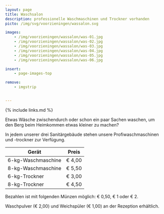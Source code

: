 ```yaml
---
layout: page
title: Waschsalon
description: professionelle Waschmaschinen und Trockner vorhanden
picto: /img/svg/voorzieningen/wassalon.svg

images:
    - /img/voorzieningen/wassalon/was-01.jpg
    - /img/voorzieningen/wassalon/was-02.jpg
    - /img/voorzieningen/wassalon/was-03.jpg
    - /img/voorzieningen/wassalon/was-04.jpg
    - /img/voorzieningen/wassalon/was-05.jpg
    - /img/voorzieningen/wassalon/was-06.jpg

insert:
    - page-images-top

remove:
    - imgstrip
    

---
```

{% include links.md %}

Etwas Wäsche zwischendurch oder schon ein paar Sachen waschen, um den Berg beim Heimkommen etwas kleiner zu machen?

In jedem unserer drei Sanitärgebäude stehen unsere Profiwaschmaschinen und -trockner zur Verfügung.


| Gerät                    | Preis  |
|--------------------------|:------:|
| 6-kg-Waschmaschine       | € 4,00 |
| 8-kg-Waschmaschine       | € 5,50 |
| 6-kg-Trockner            | € 3,00 |
| 8-kg-Trockner            | € 4,50 |


Bezahlen ist mit folgenden Münzen möglich: € 0,50, € 1 oder € 2.

Waschpulver (€ 2,00) und Weichspüler (€ 1,00) an der Rezeption erhältlich.
